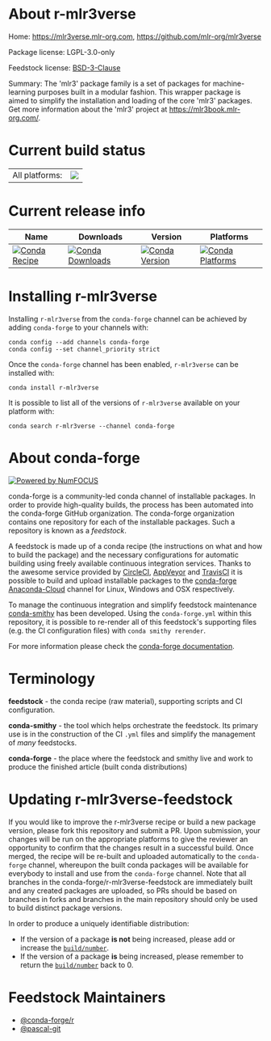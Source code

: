 About r-mlr3verse
=================

Home: https://mlr3verse.mlr-org.com, https://github.com/mlr-org/mlr3verse

Package license: LGPL-3.0-only

Feedstock license: [BSD-3-Clause](https://github.com/conda-forge/r-mlr3verse-feedstock/blob/master/LICENSE.txt)

Summary: The 'mlr3' package family is a set of packages for machine-learning purposes built in a modular fashion. This wrapper package is aimed to simplify the installation and loading of the core 'mlr3' packages. Get more information about the 'mlr3' project at <https://mlr3book.mlr-org.com/>.

Current build status
====================


<table><tr><td>All platforms:</td>
    <td>
      <a href="https://dev.azure.com/conda-forge/feedstock-builds/_build/latest?definitionId=11724&branchName=master">
        <img src="https://dev.azure.com/conda-forge/feedstock-builds/_apis/build/status/r-mlr3verse-feedstock?branchName=master">
      </a>
    </td>
  </tr>
</table>

Current release info
====================

| Name | Downloads | Version | Platforms |
| --- | --- | --- | --- |
| [![Conda Recipe](https://img.shields.io/badge/recipe-r--mlr3verse-green.svg)](https://anaconda.org/conda-forge/r-mlr3verse) | [![Conda Downloads](https://img.shields.io/conda/dn/conda-forge/r-mlr3verse.svg)](https://anaconda.org/conda-forge/r-mlr3verse) | [![Conda Version](https://img.shields.io/conda/vn/conda-forge/r-mlr3verse.svg)](https://anaconda.org/conda-forge/r-mlr3verse) | [![Conda Platforms](https://img.shields.io/conda/pn/conda-forge/r-mlr3verse.svg)](https://anaconda.org/conda-forge/r-mlr3verse) |

Installing r-mlr3verse
======================

Installing `r-mlr3verse` from the `conda-forge` channel can be achieved by adding `conda-forge` to your channels with:

```
conda config --add channels conda-forge
conda config --set channel_priority strict
```

Once the `conda-forge` channel has been enabled, `r-mlr3verse` can be installed with:

```
conda install r-mlr3verse
```

It is possible to list all of the versions of `r-mlr3verse` available on your platform with:

```
conda search r-mlr3verse --channel conda-forge
```


About conda-forge
=================

[![Powered by NumFOCUS](https://img.shields.io/badge/powered%20by-NumFOCUS-orange.svg?style=flat&colorA=E1523D&colorB=007D8A)](http://numfocus.org)

conda-forge is a community-led conda channel of installable packages.
In order to provide high-quality builds, the process has been automated into the
conda-forge GitHub organization. The conda-forge organization contains one repository
for each of the installable packages. Such a repository is known as a *feedstock*.

A feedstock is made up of a conda recipe (the instructions on what and how to build
the package) and the necessary configurations for automatic building using freely
available continuous integration services. Thanks to the awesome service provided by
[CircleCI](https://circleci.com/), [AppVeyor](https://www.appveyor.com/)
and [TravisCI](https://travis-ci.com/) it is possible to build and upload installable
packages to the [conda-forge](https://anaconda.org/conda-forge)
[Anaconda-Cloud](https://anaconda.org/) channel for Linux, Windows and OSX respectively.

To manage the continuous integration and simplify feedstock maintenance
[conda-smithy](https://github.com/conda-forge/conda-smithy) has been developed.
Using the ``conda-forge.yml`` within this repository, it is possible to re-render all of
this feedstock's supporting files (e.g. the CI configuration files) with ``conda smithy rerender``.

For more information please check the [conda-forge documentation](https://conda-forge.org/docs/).

Terminology
===========

**feedstock** - the conda recipe (raw material), supporting scripts and CI configuration.

**conda-smithy** - the tool which helps orchestrate the feedstock.
                   Its primary use is in the construction of the CI ``.yml`` files
                   and simplify the management of *many* feedstocks.

**conda-forge** - the place where the feedstock and smithy live and work to
                  produce the finished article (built conda distributions)


Updating r-mlr3verse-feedstock
==============================

If you would like to improve the r-mlr3verse recipe or build a new
package version, please fork this repository and submit a PR. Upon submission,
your changes will be run on the appropriate platforms to give the reviewer an
opportunity to confirm that the changes result in a successful build. Once
merged, the recipe will be re-built and uploaded automatically to the
`conda-forge` channel, whereupon the built conda packages will be available for
everybody to install and use from the `conda-forge` channel.
Note that all branches in the conda-forge/r-mlr3verse-feedstock are
immediately built and any created packages are uploaded, so PRs should be based
on branches in forks and branches in the main repository should only be used to
build distinct package versions.

In order to produce a uniquely identifiable distribution:
 * If the version of a package **is not** being increased, please add or increase
   the [``build/number``](https://docs.conda.io/projects/conda-build/en/latest/resources/define-metadata.html#build-number-and-string).
 * If the version of a package **is** being increased, please remember to return
   the [``build/number``](https://docs.conda.io/projects/conda-build/en/latest/resources/define-metadata.html#build-number-and-string)
   back to 0.

Feedstock Maintainers
=====================

* [@conda-forge/r](https://github.com/conda-forge/r/)
* [@pascal-git](https://github.com/pascal-git/)

